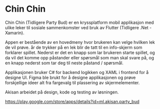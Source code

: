 # Chin Chin

Chin Chin (Tidligere Party Bud) er en kryssplatform mobil applikasjon med ulike leker til sosiale sammenkomster ved bruk av Flutter (Tidligere .Net - Xamarin). 

Appen er bestående av en hovedmeny hvor brukeren kan velge hvilken lek de vil prøve. år de trykker på en lek blir de tatt til en info-skjerm som forklarer spillet. Nederst er det en knapp som lar brukeren starte spillet, og da vil det komme opp påstander eller spørsmål som man skal svare på, og en knapp nederst som tar deg til neste påstand / spørsmål.

Applikasjonen bruker C# for backend logikken og XAML i frontend for å designe UI. Figma ble brukt for å designe applikasjonen og prøve forskjellige ideer alt fra fargevalg til plassering av skjermelementer.

Akisan arbeidet på design, kode og testing av løsningen.

https://play.google.com/store/apps/details?id=ml.akisan.party_bud
